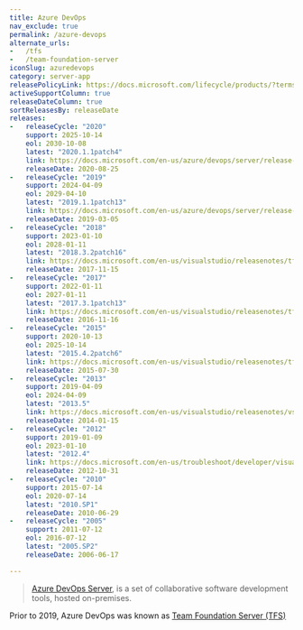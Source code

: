 ```yaml
---
title: Azure DevOps
nav_exclude: true
permalink: /azure-devops
alternate_urls:
-   /tfs
-   /team-foundation-server
iconSlug: azuredevops
category: server-app
releasePolicyLink: https://docs.microsoft.com/lifecycle/products/?terms=Azure%20DevOps
activeSupportColumn: true
releaseDateColumn: true
sortReleasesBy: releaseDate
releases:
-   releaseCycle: "2020"
    support: 2025-10-14
    eol: 2030-10-08
    latest: "2020.1.1patch4"
    link: https://docs.microsoft.com/en-us/azure/devops/server/release-notes/azuredevops2020u1?view=azure-devops-2020#azure-devops-server-202011-patch-4-release-date-january-26-2022
    releaseDate: 2020-08-25
-   releaseCycle: "2019"
    support: 2024-04-09
    eol: 2029-04-10
    latest: "2019.1.1patch13"
    link: https://docs.microsoft.com/en-us/azure/devops/server/release-notes/azuredevops2019u1?view=azure-devops-2020#azure-devops-server-2019-update-11-patch-13-release-date-january-26-2022
    releaseDate: 2019-03-05
-   releaseCycle: "2018"
    support: 2023-01-10
    eol: 2028-01-11
    latest: "2018.3.2patch16"
    link: https://docs.microsoft.com/en-us/visualstudio/releasenotes/tfs2018-update3#team-foundation-server-2018-update-32-patch-16
    releaseDate: 2017-11-15
-   releaseCycle: "2017"
    support: 2022-01-11
    eol: 2027-01-11
    latest: "2017.3.1patch13"
    link: https://docs.microsoft.com/en-us/visualstudio/releasenotes/tfs2017-update3#details-of-whats-new-in-team-foundation-server-2017-update-31-patch-13
    releaseDate: 2016-11-16
-   releaseCycle: "2015"
    support: 2020-10-13
    eol: 2025-10-14
    latest: "2015.4.2patch6"
    link: https://docs.microsoft.com/en-us/visualstudio/releasenotes/tfs2015-update4-vs#details-of-whats-new-in-team-foundation-server-2015-update-42-patch-6
    releaseDate: 2015-07-30
-   releaseCycle: "2013"
    support: 2019-04-09
    eol: 2024-04-09
    latest: "2013.5"
    link: https://docs.microsoft.com/en-us/visualstudio/releasenotes/vs2013-update5-vs
    releaseDate: 2014-01-15
-   releaseCycle: "2012"
    support: 2019-01-09
    eol: 2023-01-10
    latest: "2012.4"
    link: https://docs.microsoft.com/en-us/troubleshoot/developer/visualstudio/install/general/visual-studio-2012-update-4
    releaseDate: 2012-10-31
-   releaseCycle: "2010"
    support: 2015-07-14
    eol: 2020-07-14
    latest: "2010.SP1"
    releaseDate: 2010-06-29
-   releaseCycle: "2005"
    support: 2011-07-12
    eol: 2016-07-12
    latest: "2005.SP2"
    releaseDate: 2006-06-17

---
```


> [Azure DevOps Server](https://azure.microsoft.com/services/devops/), is a set of collaborative software development tools, hosted on-premises.

Prior to 2019, Azure DevOps was known as [Team Foundation Server (TFS)](https://docs.microsoft.com/lifecycle/products/?terms=Team%20Foundation%20Server)
